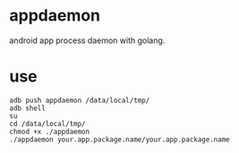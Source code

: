 # appdaemon
android app process daemon with golang.
# use
```
adb push appdaemon /data/local/tmp/
adb shell
su
cd /data/local/tmp/
chmod +x ./appdaemon
./appdaemon your.app.package.name/your.app.package.name
```
